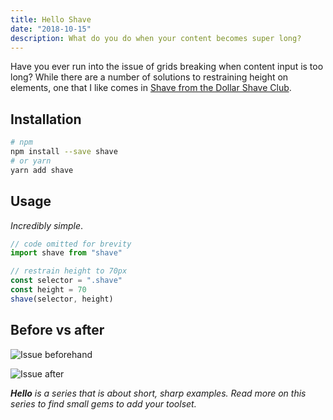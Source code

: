 ```yaml
---
title: Hello Shave
date: "2018-10-15"
description: What do you do when your content becomes super long?
---
```


Have you ever run into the issue of grids breaking when content input is too long? While there are a number of solutions to restraining height on elements, one that I like comes in [Shave from the Dollar Shave Club](https://github.com/dollarshaveclub/shave).

<Ad />

## Installation

```bash
# npm
npm install --save shave
# or yarn
yarn add shave
```

<Ad />

## Usage

_Incredibly simple_.

```javascript
// code omitted for brevity
import shave from "shave"

// restrain height to 70px
const selector = ".shave"
const height = 70
shave(selector, height)
```

<Ad />

## Before vs after

![Issue beforehand](https://res.cloudinary.com/gitgoodclub/image/upload/v1537397946/xbcnkdybmc2npdn1zldi.png "Broken grids")

![Issue after](https://res.cloudinary.com/gitgoodclub/image/upload/v1537397999/wvn8ekrm0czo9qvxvv93.png "Fixed grids")

_**Hello** is a series that is about short, sharp examples. Read more on this series to find small gems to add your toolset._
